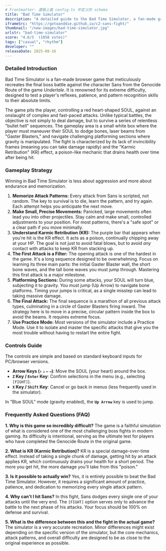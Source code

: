 ```yaml
---
# Frontmatter: 遵循上面 config.ts 中定义的 schema
title: "Bad Time Simulator"
description: "A detailed guide to the Bad Time Simulator, a fan-made game simulating the difficult Sans boss fight. Includes an introduction, gameplay strategy, controls, and FAQ."
iframeSrc: "https://gotoanddie.github.io/c2-sans-fight/"
thumbnail: "/new-images/bad-time-simulator.jpg"
urlstr: "bad-time-simulator"
score: "4.6/5  (1058 votes)"
tags: ["casual", "rhythm"]
developer: ""
releaseDate: 2025-08-16
---
```




### Detailed Introduction

Bad Time Simulator is a fan-made browser game that meticulously recreates the final boss battle against the character Sans from the Genocide Route of the game *Undertale*. It is renowned for its extreme difficulty, designed to test a player's reflexes, patience, and pattern recognition skills to their absolute limits.

The game pits the player, controlling a red heart-shaped SOUL, against an onslaught of complex and fast-paced attacks. Unlike typical battles, the objective is not simply to deal damage, but to survive a series of relentless "bullet hell" sequences. The gameplay area is a small white box where the player must maneuver their SOUL to dodge bones, laser beams from "Gaster Blasters," and navigate challenging platforming sections where gravity is manipulated. The fight is characterized by its lack of invincibility frames (meaning you can take damage rapidly) and the "Karmic Retribution" (KR) effect, a poison-like mechanic that drains health over time after being hit.

### Gameplay Strategy

Winning in Bad Time Simulator is less about aggression and more about endurance and memorization.

1.  **Memorize Attack Patterns:** Every attack from Sans is scripted, not random. The key to survival is to die, learn the pattern, and try again. Each attempt helps you anticipate the next move.
2.  **Make Small, Precise Movements:** Panicked, large movements often lead you into other projectiles. Stay calm and make small, controlled adjustments to your position. For most patterns, there's a "safe spot" or a clear path if you move minimally.
3.  **Understand Karmic Retribution (KR):** The purple bar that appears when you're hit is the KR effect. It acts as a poison, continually chipping away at your HP. The goal is not just to avoid fatal blows, but to avoid *any* contact with attacks to keep KR from stacking up.
4.  **The First Attack is a Filter:** The opening attack is one of the hardest in the game. It's a long sequence designed to be overwhelming. Focus on learning its three main parts: the initial Gaster Blaster wall, the short bone waves, and the tall bone waves you must jump through. Mastering this first attack is a major milestone.
5.  **Platforming Sections:** During some attacks, your SOUL will turn blue, subjecting it to gravity. You must jump (Up Arrow) to navigate bone platforms. Timing your jumps is critical, as a single misstep can lead to taking massive damage.
6.  **The Final Attack:** The final sequence is a marathon of all previous attack types, culminating in a circle of Gaster Blasters firing inward. The strategy here is to move in a precise, circular pattern inside the box to avoid the beams. It requires extreme focus.
7.  **Use Practice Mode:** Most versions of the simulator include a Practice Mode. Use it to isolate and master the specific attacks that give you the most trouble without having to restart the entire fight.

### Controls Guide

The controls are simple and based on standard keyboard inputs for PC/browser versions.

*   **Arrow Keys (`↑` `↓` `←` `→`)**: Move the SOUL (your heart) around the box.
*   **`Z` Key / `Enter` Key**: Confirm selections in the menu (e.g., selecting `[FIGHT]`).
*   **`X` Key / `Shift` Key**: Cancel or go back in menus (less frequently used in the simulator).

In "Blue SOUL" mode (gravity enabled), the **`Up Arrow`** key is used to jump.

### Frequently Asked Questions (FAQ)

**1. Why is this game so incredibly difficult?**
The game is a faithful simulation of what is considered one of the most challenging boss fights in modern gaming. Its difficulty is intentional, serving as the ultimate test for players who have completed the Genocide Route in the original game.

**2. What is KR (Karmic Retribution)?**
KR is a special damage-over-time effect. Instead of taking a single chunk of damage, getting hit by an attack applies KR, which continuously drains your health for a short period. The more you get hit, the more damage you'll take from this "poison."

**3. Is it possible to actually win?**
Yes, it is entirely possible to beat the Bad Time Simulator. However, it requires a significant amount of practice, patience, and dedication to memorizing every single attack pattern.

**4. Why can't I hit Sans?**
In this fight, Sans dodges every single one of your attacks until the very end. The `[FIGHT]` option serves only to advance the battle to the next phase of his attacks. Your focus should be 100% on defense and survival.

**5. What is the difference between this and the fight in the actual game?**
The simulator is a very accurate recreation. Minor differences might exist depending on the specific version of the simulator, but the core mechanics, attack patterns, and overall difficulty are designed to be as close to the original experience as possible.

